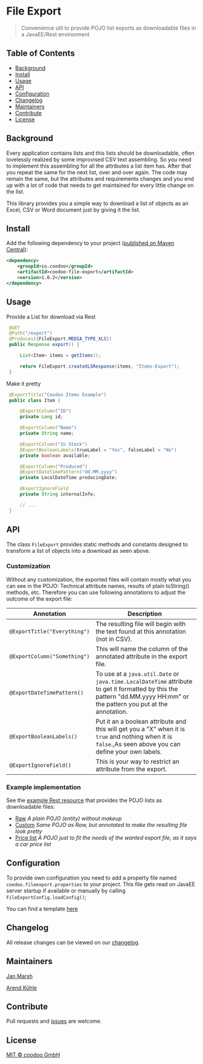 # File Export

> Convenience util to provide POJO list exports as downloadable files in a JavaEE/Rest environment

## Table of Contents

- [Background](#background)
- [Install](#install)
- [Usage](#usage)
- [API](#api)
- [Configuration](#configuration)
- [Changelog](#changelog)
- [Maintainers](#maintainers)
- [Contribute](#contribute)
- [License](#license)

## Background

Every application contains lists and this lists should be downloadable, often lovelessly realized by some improvised CSV text assembling.
So you need to implement this assembling for all the attributes a list item has. After that you repeat the same for the next list, over and over again.
The code may remain the same, but the attributes and requirements changes and you end up with a lot of code that needs to get maintained for every little change on the list.

This library provides you a simple way to download a list of objects as an Excel, CSV or Word document just by giving it the list.


## Install

Add the following dependency to your project ([published on Maven Central](http://search.maven.org/#artifactdetails%7Cio.coodoo%7Ccoodoo-file-export%7C1.0.2%7Cjar)):

```xml
<dependency>
    <groupId>io.coodoo</groupId>
    <artifactId>coodoo-file-export</artifactId>
    <version>1.0.2</version>
</dependency>
```

## Usage

Provide a List for download via Rest

```java
 @GET
 @Path("/export")
 @Produces({FileExport.MEDIA_TYPE_XLS})
 public Response export() {

     List<Item> items = getItems();

     return FileExport.createXLSResponse(items, "Items-Export");
 }
```

Make it pretty

```java
 @ExportTitle("Coodoo Items Example")
 public class Item {

     @ExportColumn("ID")
     private Long id;

     @ExportColumn("Name")
     private String name;

     @ExportColumn("In Stock")
     @ExportBooleanLabels(trueLabel = "Yes", falseLabel = "No")
     private boolean available;

     @ExportColumn("Produced")
     @ExportDateTimePattern("dd.MM.yyyy")
     private LocalDateTime producingDate;

     @ExportIgnoreField
     private String internalInfo;

     // ...
 }
```


## API

The class `FileExport` provides static methods and constants designed to transform a list of objects into a download as seen above.

### Customization
Without any customization, the exported files will contain mostly what you can see in the POJO: Technical attribute names, results of plain toString() methods, etc.
Therefore you can use following annotations to adjust the outcome of the export file:

| Annotation                         | Description                                                                                                                                                             |
|------------------------------------|--------------------------------------------------------------------------------------------------------------------------------------------------------------------------|
| `@ExportTitle("Everything")` | The resulting file will begin with the text found at this annotation (not in CSV).                                                                                       |
| `@ExportColumn("Something")`      | This will name the column of the annotated attribute in the export file.                                                                                                 |
| `@ExportDateTimePattern()`         | To use at a `java.util.Date` or `java.time.LocalDateTime` attribute to get it formatted by this the pattern "dd.MM.yyyy HH:mm" or the pattern you put at the annotation. |
| `@ExportBooleanLabels()`           | Put it an a boolean attribute and this will get you a "X" when it is `true` and nothing when it is `false`.,As seen above you can define your own labels.                |
| `@ExportIgnoreField()`             | This is your way to restrict an attribute from the export.                                                                                                               |

### Example implementation

See the 
[example Rest resource](https://github.com/coodoo-io/coodoo-framework-showcase/blob/master/src/main/java/io/coodoo/framework/showcase/fileexport/boundary/FileExportResource.java)
that provides the POJO lists as downloadable files:
- [Raw](https://github.com/coodoo-io/coodoo-framework-showcase/blob/master/src/main/java/io/coodoo/framework/showcase/fileexport/entity/RawCar.java) *A plain POJO (entity) without makeup*
- [Custom](https://github.com/coodoo-io/coodoo-framework-showcase/blob/master/src/main/java/io/coodoo/framework/showcase/fileexport/entity/CustomCar.java) *Same POJO as Raw, but annotated to make the resulting file look pretty*
- [Price list](https://github.com/coodoo-io/coodoo-framework-showcase/blob/master/src/main/java/io/coodoo/framework/showcase/fileexport/boundary/CarPricelistPojo.java) *A POJO just to fit the needs of the wanted export file, as it says a car price list*


## Configuration

To provide own configuration you need to add a property file named `coodoo.fileexport.properties` to your project. This file gets read on JavaEE server startup if available or manually by calling `FileExportConfig.loadConfig()`;

You can find a template [here](https://github.com/coodoo-io/coodoo-file-export/tree/master/src/main/resources/example.coodoo.fileexport.properties)


## Changelog

All release changes can be viewed on our [changelog](./CHANGELOG.md).

## Maintainers

[Jan Marsh](https://github.com/JPM84)

[Arend Kühle](https://github.com/laugen)

## Contribute

Pull requests and [issues](https://github.com/coodoo-io/coodoo-file-export/issues) are welcome.

## License

[MIT © coodoo GmbH](./LICENSE)
